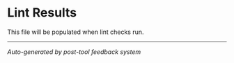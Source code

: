 # Lint Results

This file will be populated when lint checks run.

---
*Auto-generated by post-tool feedback system*
